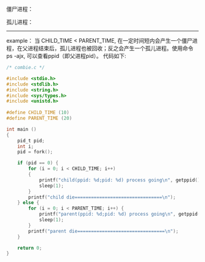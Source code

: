 僵尸进程：


孤儿进程：


------------------------
example：
当 CHILD_TIME  <   PARENT_TIME, 在一定时间短内会产生一个僵尸进程，在父进程结束后，孤儿进程也被回收；反之会产生一个孤儿进程。使用命令 ps -ajx, 可以查看ppid（即父进程pid）。
代码如下:
```c
/* combie.c */

#include <stdio.h>
#include <stdlib.h>
#include <string.h>
#include <sys/types.h>
#include <unistd.h>
  
#define CHILD_TIME (10)
#define PARENT_TIME (20)

int main ()
{
    pid_t pid;
    int i;
    pid = fork();

    if (pid == 0) {
        for (i = 0; i < CHILD_TIME; i++)
        {
            printf("child(ppid: %d;pid: %d) process going\n", getppid(), getpid());
            sleep(1);
        }
        printf("child die================================\n");
    } else {
        for (i = 0; i < PARENT_TIME; i++) {
            printf("parent(ppid: %d;pid: %d) process going\n", getppid(), getpid());
            sleep(1);
        }
        printf("parent die================================\n");
    }

    return 0;
}
```

